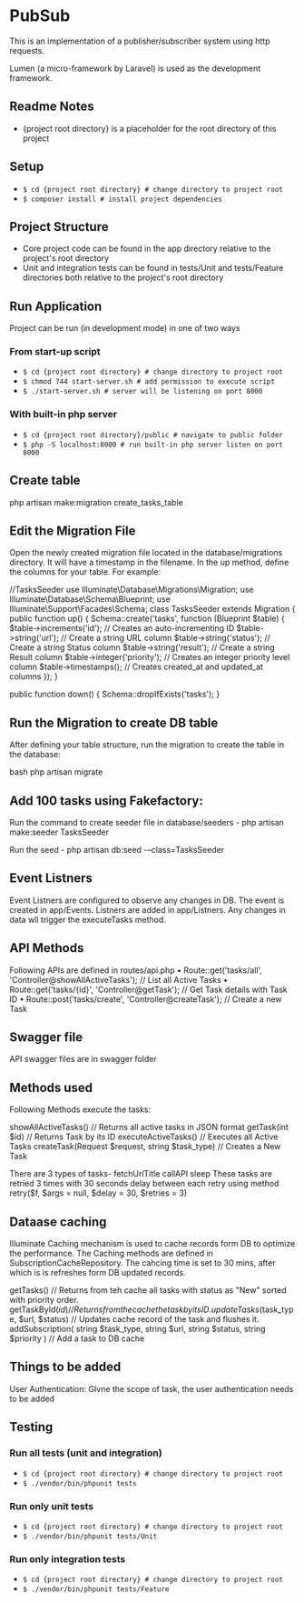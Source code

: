 # PubSub

This is an implementation of a publisher/subscriber system using http requests. 

Lumen (a micro-framework by Laravel) is used as the development framework.

## Readme Notes
* {project root directory} is a placeholder for the root directory of this project

## Setup

* `$ cd {project root directory} # change directory to project root` 
* `$ composer install # install project dependencies`

## Project Structure
* Core project code can be found in the app directory relative to the project's root directory
* Unit and integration tests can be found in tests/Unit and tests/Feature directories both relative to the project's root directory 

## Run Application
Project can be run (in development mode) in one of two ways

### From start-up script
* `$ cd {project root directory} # change directory to project root` 
* `$ chmod 744 start-server.sh # add permission to execute script`
* `$ ./start-server.sh # server will be listening on port 8000`

### With built-in php server
* `$ cd {project root directory}/public # navigate to public folder`
* `$ php -S localhost:8000 # run built-in php server listen on port 8000`

## Create table
php artisan make:migration create_tasks_table

## Edit the Migration File
Open the newly created migration file located in the database/migrations directory. It will have a timestamp in the filename. In the up method, define the columns for your table. For example:

//TasksSeeder
use Illuminate\Database\Migrations\Migration;
use Illuminate\Database\Schema\Blueprint;
use Illuminate\Support\Facades\Schema;
class TasksSeeder extends Migration
{
public function up()
{
	Schema::create('tasks', function (Blueprint $table) {
		$table->increments('id'); // Creates an auto-incrementing ID
		$table->string('url'); // Create a string URL column
		$table->string('status'); // Create a string Status column
		$table->string('result'); // Create a string Result column
		$table->integer('priority'); // Creates an integer priority level column
		$table->timestamps(); // Creates created_at and updated_at columns
	});
}

public function down() 
{ 
    Schema::dropIfExists('tasks'); 
}

## Run the Migration to create DB table
After defining your table structure, run the migration to create the table in the database:

bash 
php artisan migrate 

## Add 100 tasks using Fakefactory:

Run the command to create seeder file in database/seeders -
php artisan make:seeder TasksSeeder

Run the seed -
php artisan db:seed -–class=TasksSeeder

## Event Listners
Event Listners are configured to observe any changes in DB. The event is created in app/Events. Listners are added in app/Listners. Any changes in data wll trigger the executeTasks method.

## API Methods
Following APIs are defined in routes/api.php
•	Route::get('tasks/all', 'Controller@showAllActiveTasks');		// List all Active Tasks
•	Route::get('tasks/{id}', 'Controller@getTask');	// Get Task details with Task ID
•	Route::post('tasks/create', 'Controller@createTask');		// Create a new Task


## Swagger file

API swagger files are in swagger folder

## Methods used

Following Methods execute the tasks:

showAllActiveTasks() // Returns all active tasks in JSON format
getTask(int $id)  // Returns Task by its ID
executeActiveTasks()    // Executes all Active Tasks
createTask(Request $request, string $task_type)    // Creates a New Task

There are 3 types of tasks-
fetchUrlTitle
callAPI
sleep
These tasks are retried 3 times with 30 seconds delay between each retry using method retry($f, $args = null, $delay = 30, $retries = 3)


## Dataase caching

Illuminate Caching mechanism is used to cache records form DB to optimize the performance. The Caching methods are defined in SubscriptionCacheRepository. The cahcing time is set to 30 mins, after which is is refreshes form DB updated records.

getTasks() // Returns from teh cache all tasks with status as "New" sorted with priority order.
getTaskById($id)    // Returns from the cache the task by its ID. 
updateTasks($task_type, $url, $status)    // Updates cache record of the task and flushes it.
addSubscription(
        string $task_type,
        string $url,
		string $status,
		string $priority
    )        // Add a task to DB cache

## Things to be added
User Authentication: GIvne the scope of task, the user authentication needs to be added

## Testing

### Run all tests (unit and integration)
* `$ cd {project root directory} # change directory to project root` 
* `$ ./vendor/bin/phpunit tests`

### Run only unit tests
* `$ cd {project root directory} # change directory to project root` 
* `$ ./vendor/bin/phpunit tests/Unit`

### Run only integration tests
* `$ cd {project root directory} # change directory to project root` 
* `$ ./vendor/bin/phpunit tests/Feature`




